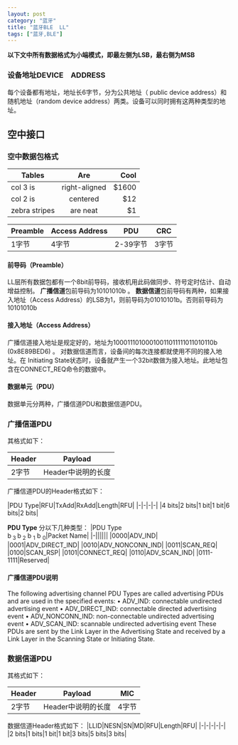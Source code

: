 ```yaml
---
layout: post
category: "蓝牙"
title: "蓝牙BLE  LL"
tags: ["蓝牙,BLE"]
---
```


**以下文中所有数据格式为小端模式，即最左侧为LSB，最右侧为MSB**
### 设备地址DEVICE　ADDRESS

每个设备都有地址，地址长6字节，分为公共地址（ public device address）和随机地址（random device address）两类。设备可以同时拥有这两种类型的地址。

## 空中接口

### 空中数据包格式

| Tables        | Are           | Cool  |
| ------------- |:-------------:| -----:|
| col 3 is      | right-aligned | $1600 |
| col 2 is      | centered      |   $12 |
| zebra stripes | are neat      |    $1 |

|Preamble|Access Address|PDU|CRC|
|--|--|--|--|
|1字节|4字节|2-39字节|3字节|

#### 前导码（Preamble）

LL层所有数据包都有一个8bit前导码，接收机用此码做同步、符号定时估计、自动增益控制。
**广播信道**包前导码为10101010b 。
**数据信道**包前导码有两种，如果接入地址（Access
Address）的LSB为1，则前导码为01010101b。否则前导码为10101010b

#### 接入地址（Access Address）

广播信道接入地址是规定好的，地址为10001110100010011011111011010110b (0x8E89BED6) 。
对数据信道而言，设备间的每次连接都就使用不同的接入地址。在 Initiating State状态时，设备就产生一个32bit数做为接入地址。此地址包含在CONNECT_REQ命令的数据中。

#### 数据单元（PDU）
数据单元分两种，广播信道PDU和数据信道PDU。

### 广播信道PDU

其格式如下：

|Header|Payload|
|-|-|
|2字节|Header中说明的长度|

广播信道PDU的Header格式如下：

|PDU Type|RFU|TxAdd|RxAdd|Length|RFU|
|-|-|-|-|
|4 bits|2 bits|1 bit|1 bit|6 bits|2 bits|

**PDU Type** 分以下几种类型：
|PDU Type<br> b<sub> 3 </sub>b<sub> 2</sub> b <sub>1</sub> b <sub>0</sub>|Packet Name|
|-||||||
|0000|ADV_IND|
|0001|ADV_DIRECT_IND|
|0010|ADV_NONCONN_IND|
|0011|SCAN_REQ|
|0100|SCAN_RSP|
|0101|CONNECT_REQ|
|0110|ADV_SCAN_IND|
|0111-1111|Reserved|

#### 广播信道PDU说明
The following advertising channel PDU Types are called advertising PDUs and
are used in the specified events:
• ADV_IND: connectable undirected advertising event
• ADV_DIRECT_IND: connectable directed advertising event
• ADV_NONCONN_IND: non-connectable undirected advertising event
• ADV_SCAN_IND: scannable undirected advertising event
These PDUs are sent by the Link Layer in the Advertising State and received
by a Link Layer in the Scanning State or Initiating State.

### 数据信道PDU

其格式如下：

|Header|Payload|MIC|
|-|-|-|
|2字节|Header中说明的长度|4字节|

数据信道Header格式如下：
|LLID|NESN|SN|MD|RFU|Length|RFU|
|-|-|-|-|-|
|2 bits|1 bits|1 bit|1 bit|3 bits|5 bits|3 bits|
